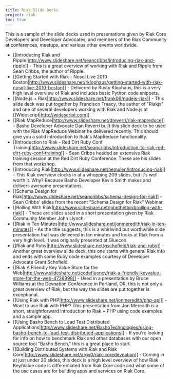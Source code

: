 ```yaml
---
title: Riak Slide Decks
project: riak
toc: true
---
```


This is a sample of the slide decks used in presentations given by Riak Core Developers and Developer Advocates, and members of the Riak Community at conferences, meetups, and various other events worldwide.

* [[Introducing Riak and Ripple|http://www.slideshare.net/seancribbs/introducing-riak-and-ripple]] - This is a great overview of working with Riak and Ripple from Sean Cribbs, the author of Ripple.
* [[Getting Started with Riak - Nosql Live 2010 Boston|http://www.slideshare.net/rklophaus/getting-started-with-riak-nosql-live-2010-boston]] - Delivered by Rusty Klophaus, this is a very high level overview of Riak and includes basic Python code snippets.
* [[Node.js + Riak|http://www.slideshare.net/frank06/nodejs-riak]] - This slide deck was put together by Francisco Treacy, the author of "Riakjs" and one of several developers working with Riak and Node.js at [[Widescript|http://widescript.com]].
* [[Riak MapReduce|http://www.slideshare.net/dreverri/riak-mapreduce]] - Basho Developer Advocate Dan Reverri built this slide deck to be used with the Riak MapReduce Webinar he delivered recently. This should give you a solid introduction to Riak's MapReduce functionality.
* [[Introduction to Riak - Red Dirt Ruby Conf Training|http://www.slideshare.net/seancribbs/introduction-to-riak-red-dirt-ruby-conf-training]] - Sean Cribbs headed an extensive Riak training session at the Red Dirt Ruby Conference. These are his slides from that workshop.
* [[Introducing Riak|http://www.slideshare.net/hemulen/introducing-riak]] - This Riak overview clocks in at a whopping 209 slides, but it's well worth it. Why? Because Basho Developer Kevin Smith makes and delivers awesome presentations.
* [[Schema Design for Riak|http://www.slideshare.net/seancribbs/schema-design-for-riak]] - Sean Cribbs' slides from the recent "Schema Design for Riak" Webinar.
* [[Rolling With Riak|http://www.slideshare.net/johnthethird/rolling-with-riak]] - These are slides used in a short presentation given by Riak Community Member John Llynch.
* [[Riak in Ten Minutes|http://www.slideshare.net/jonmeredith/riak-in-ten-minutes]] - As the title suggests, this is a whirlwind but worthwhile slide presentation that was delivered in ten minutes and looks at Riak from a very high level. It was originally presented at Gluecon.
* [[Riak and Ruby|http://www.slideshare.net/gschofield/riak-and-ruby]] - Another great overview slide deck, this one starts with general Riak info and ends with some Ruby code examples courtesy of Developer Advocate Grant Schofield.
* [[Riak A Friendly Key Value Store for the Web|http://www.slideshare.net/codefluency/riak-a-friendly-keyvalue-store-for-the-web-4726998]] - Used in a presentation by Bruce Williams at the Devnation Conference in Portland, OR, this is not only a great overview of Riak, but the way the slides are put together is exceptional.
* [[Using Riak with PHP|http://www.slideshare.net/jonmeredith/php-api]] - Want to use Riak with PHP? This presentation from Jon Meredith is a short, straightforward introduction to Riak + PHP using code examples and a sample app.
* [[Using Basho Bench to Load Test Distributed Applications|http://www.slideshare.net/BashoTechnologies/using-basho-bench-to-load-test-distributed-applications]] - If you're looking for info on how to benchmark Riak and other databases with our open source tool "Basho Bench," this is a great place to start.
* [[Building Distributed Systems with Riak and Riak Core|http://www.slideshare.net/argv0/riak-coredevnation]] - Coming in at just under 20 slides, this deck is a high level overview of how Riak Key/Value code is differentiated from Riak Core code and what some of the use cases are for building apps and services on Riak Core.
